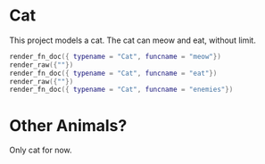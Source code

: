 # Cat

This project models a cat. The cat can meow and eat, without limit.

```lua render_region
render_fn_doc({ typename = "Cat", funcname = "meow"})
render_raw({""})
render_fn_doc({ typename = "Cat", funcname = "eat"})
render_raw({""})
render_fn_doc({ typename = "Cat", funcname = "enemies"})
```

# Other Animals?

Only cat for now.
